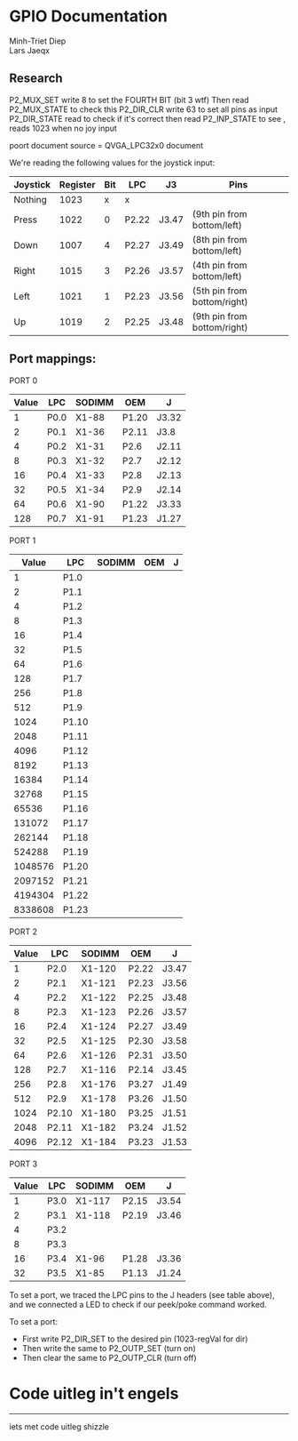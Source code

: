 GPIO Documentation
===============================================================================
Minh-Triet Diep  
Lars Jaeqx  

## Research

P2_MUX_SET write 8 to set the FOURTH BIT (bit 3 wtf)
Then read P2_MUX_STATE to check this
P2_DIR_CLR write 63 to set all pins as input
P2_DIR_STATE read to check if it's correct
then read P2_INP_STATE to see , reads 1023 when no joy input

poort document source = QVGA_LPC32x0 document

We're reading the following values for the joystick input:

|Joystick  |Register|Bit     |LPC        |J3   |Pins
-----------|--------|--------|-----------|-----|-------------------------
|Nothing   |1023    |x       |x          |     |
|Press     |1022    |0       |P2.22      |J3.47|(9th pin from bottom/left)
|Down      |1007    |4       |P2.27      |J3.49|(8th pin from bottom/left)
|Right     |1015    |3       |P2.26      |J3.57|(4th pin from bottom/left)
|Left      |1021    |1       |P2.23      |J3.56|(5th pin from bottom/right)
|Up        |1019    |2       |P2.25      |J3.48|(9th pin from bottom/right)


## Port mappings:

PORT 0  

|Value	|LPC	|SODIMM	|OEM	|J
--------|-------|-------|-------|-------
|1		|P0.0	|X1-88	|P1.20	|J3.32
|2		|P0.1	|X1-36	|P2.11	|J3.8
|4		|P0.2	|X1-31	|P2.6	|J2.11
|8		|P0.3	|X1-32	|P2.7	|J2.12
|16		|P0.4	|X1-33	|P2.8	|J2.13
|32		|P0.5	|X1-34	|P2.9	|J2.14
|64		|P0.6	|X1-90	|P1.22	|J3.33
|128	|P0.7	|X1-91	|P1.23	|J1.27
  
PORT 1  
  
|Value	|LPC	|SODIMM	|OEM	|J
--------|-------|-------|-------|-------
|1		|P1.0	|		|		|	
|2		|P1.1	|		|		|		
|4		|P1.2	|		|		|		
|8		|P1.3	|		|		|		
|16		|P1.4	|		|		|		
|32		|P1.5	|		|		|		
|64		|P1.6	|		|		|		
|128	|P1.7	|		|		|		
|256	|P1.8	|		|		|		
|512	|P1.9	|		|		|		
|1024	|P1.10	|		|		|		
|2048	|P1.11	|		|		|		
|4096	|P1.12	|		|		|		
|8192	|P1.13	|		|		|		
|16384	|P1.14	|		|		|		
|32768	|P1.15	|		|		|		
|65536	|P1.16	|		|		|		
|131072	|P1.17	|		|		|		
|262144	|P1.18	|		|		|		
|524288	|P1.19	|		|		|		
|1048576|P1.20	|		|		|		
|2097152|P1.21	|		|		|		
|4194304|P1.22	|		|		|		
|8338608|P1.23	|		|		|		
  
PORT 2 
  
|Value	|LPC	|SODIMM	|OEM	|J
--------|-------|-------|-------|-------
|1		|P2.0	|X1-120 |P2.22	|J3.47
|2		|P2.1	|X1-121 |P2.23	|J3.56
|4		|P2.2	|X1-122 |P2.25	|J3.48
|8		|P2.3	|X1-123 |P2.26	|J3.57
|16		|P2.4	|X1-124 |P2.27	|J3.49
|32		|P2.5	|X1-125 |P2.30	|J3.58
|64		|P2.6	|X1-126 |P2.31	|J3.50
|128	|P2.7	|X1-116 |P2.14	|J3.45
|256	|P2.8	|X1-176 |P3.27	|J1.49
|512	|P2.9	|X1-178 |P3.26	|J1.50
|1024	|P2.10	|X1-180 |P3.25	|J1.51
|2048	|P2.11	|X1-182 |P3.24	|J1.52
|4096	|P2.12	|X1-184 |P3.23	|J1.53
  
PORT 3  

|Value	|LPC	|SODIMM	|OEM	|J
--------|-------|-------|-------|-------
|1		|P3.0	|X1-117	|P2.15	|J3.54
|2		|P3.1	|X1-118	|P2.19	|J3.46
|4		|P3.2	|		|		|
|8		|P3.3	|		|		|
|16		|P3.4	|X1-96	|P1.28	|J3.36
|32		|P3.5	|X1-85	|P1.13	|J1.24
  
To set a port, we traced the LPC pins to the J headers (see table above),
and we connected a LED to check if our peek/poke command worked.

To set a port:  
* First write P2_DIR_SET to the desired pin (1023-regVal for dir)  
* Then write the same to P2_OUTP_SET (turn on)  
* Then clear the same to P2_OUTP_CLR (turn off)  

# Code uitleg in't engels
-------------------------------------------------------------------------------
iets met code uitleg shizzle
